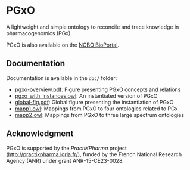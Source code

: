 # PGxO

A lightweight and simple ontology to reconcile and trace knowledge in pharmacogenomics (PGx).

PGxO is also available on the [NCBO BioPortal](https://bioportal.bioontology.org/ontologies/PGXO).

## Documentation

Documentation is available in the ``doc/`` folder:

* [pgxo-overview.pdf](doc/pgxo-overview.pdf): Figure presenting PGxO concepts and relations
* [pgxo_with_instances.owl](doc/pgxo_with_instances.owl): An instantiated version of PGxO
* [global-fig.pdf](doc/global-fig.pdf): Global figure presenting the instantiation of PGxO
* [mapp1.owl](doc/mapp1.owl): Mappings from PGxO to four ontologies related to PGx
* [mapp2.owl](doc/mapp2.owl): Mappings from PGxO to three large spectrum ontologies


## Acknowledgment

PGxO is supported by the *PractiKPharma* project (http://practikpharma.loria.fr/), funded by the French National Research Agency (ANR) under grant ANR-15-CE23-0028.